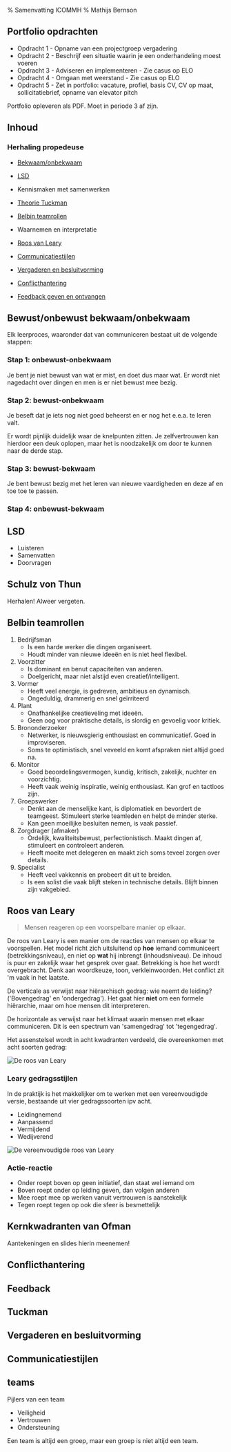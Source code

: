 % Samenvatting ICOMMH
% Mathijs Bernson

## Portfolio opdrachten

* Opdracht 1 - Opname van een projectgroep vergadering
* Opdracht 2 - Beschrijf een situatie waarin je een onderhandeling moest voeren
* Opdracht 3 - Adviseren en implementeren - Zie casus op ELO
* Opdracht 4 - Omgaan met weerstand - Zie casus op ELO
* Opdracht 5 - Zet in portfolio: vacature, profiel, basis CV, CV op maat, sollicitatiebrief, opname van elevator pitch

Portfolio opleveren als PDF. Moet in periode 3 af zijn.

## Inhoud

### Herhaling propedeuse

* [Bekwaam/onbekwaam](#bewustonbewust-bekwaamonbekwaam)
* [LSD](#lsd)

* Kennismaken met samenwerken
* [Theorie Tuckman](#tuckman)
* [Belbin teamrollen](#belbin-teamrollen)
* Waarnemen en interpretatie
* [Roos van Leary](#roos-van-leary)
* [Communicatiestijlen](#communicatiestijlen)
* [Vergaderen en besluitvorming](#vergaderen-en-besluitvorming)
* [Conflicthantering](#conflicthantering)
* [Feedback geven en ontvangen](#feedback)

## Bewust/onbewust bekwaam/onbekwaam

Elk leerproces, waaronder dat van communiceren bestaat uit de volgende stappen:

### Stap 1: onbewust-onbekwaam

Je bent je niet bewust van wat er mist, en doet dus maar wat. Er wordt niet nagedacht over dingen en men is er niet bewust mee bezig.

### Stap 2: bewust-onbekwaam

Je beseft dat je iets nog niet goed beheerst en er nog het e.e.a. te leren valt.

Er wordt pijnlijk duidelijk waar de knelpunten zitten. Je zelfvertrouwen kan hierdoor een deuk oplopen, maar het is noodzakelijk om door te kunnen naar de derde stap.

### Stap 3: bewust-bekwaam

Je bent bewust bezig met het leren van nieuwe vaardigheden en deze af en toe toe te passen.

### Stap 4: onbewust-bekwaam

## LSD

* Luisteren
* Samenvatten
* Doorvragen

## Schulz von Thun

Herhalen! Alweer vergeten.

## Belbin teamrollen

1. Bedrijfsman
	* Is een harde werker die dingen organiseert.
	* Houdt minder van nieuwe ideeën en is niet heel flexibel. 
2. Voorzitter
	* Is dominant en benut capaciteiten van anderen.
	* Doelgericht, maar niet alstijd even creatief/intelligent.
3. Vormer
	* Heeft veel energie, is gedreven, ambitieus en dynamisch.
	* Ongeduldig, drammerig en snel geïrriteerd
4. Plant
	* Onafhankelijke creatieveling met ideeën.
	* Geen oog voor praktische details, is slordig en gevoelig voor kritiek.
5. Brononderzoeker
	* Netwerker, is nieuwsgierig enthousiast en communicatief. Goed in improviseren.
	* Soms te optimistisch, snel veveeld en komt afspraken niet altijd goed na.
6. Monitor
	* Goed beoordelingsvermogen, kundig, kritisch, zakelijk, nuchter en voorzichtig.
	* Heeft vaak weinig inspiratie, weinig enthousiast. Kan grof en tactloos zijn.
7. Groepswerker
	* Denkt aan de menselijke kant, is diplomatiek en bevordert de teamgeest. Stimuleert sterke teamleden en helpt de minder sterke.
	* Kan geen moeilijke besluiten nemen, is vaak passief.
8. Zorgdrager (afmaker)
	* Ordelijk, kwaliteitsbewust, perfectionistisch. Maakt dingen af, stimuleert en controleert anderen.
	* Heeft moeite met delegeren en maakt zich soms teveel zorgen over details.
9. Specialist
	* Heeft veel vakkennis en probeert dit uit te breiden.
	* Is een solist die vaak blijft steken in technische details. Blijft binnen zijn vakgebied.

## Roos van Leary

> Mensen reageren op een voorspelbare manier op elkaar.

De roos van Leary is een manier om de reacties van mensen op elkaar te voorspellen. Het model richt zich uitsluitend op **hoe** iemand communiceert (betrekkingsniveau), en niet op **wat** hij inbrengt (inhoudsniveau).
De inhoud is puur en zakelijk waar het gesprek over gaat. Betrekking is hoe het wordt overgebracht. Denk aan woordkeuze, toon, verkleinwoorden. Het conflict zit 'm vaak in het laatste.

De verticale as verwijst naar hiërarchisch gedrag: wie neemt de leiding? ('Bovengedrag' en 'ondergedrag'). Het gaat hier **niet** om een formele hiërarchie, maar om hoe mensen dit interpreteren.

De horizontale as verwijst naar het klimaat waarin mensen met elkaar communiceren. Dit is een spectrum van 'samengedrag' tot 'tegengedrag'.

Het assenstelsel wordt in acht kwadranten verdeeld, die overeenkomen met acht soorten gedrag:

![De roos van Leary](Roos-van-Leary.png)

### Leary gedragsstijlen

In de praktijk is het makkelijker om te werken met een vereenvoudigde versie, bestaande uit vier gedragssoorten ipv acht.

* Leidingnemend
* Aanpassend
* Vermijdend
* Wedijverend

![De vereenvoudigde roos van Leary](Leary.svg)

### Actie-reactie

* Onder roept boven op
geen initiatief, dan staat wel iemand om
* Boven roept onder op
leiding geven, dan volgen anderen
* Mee roept mee op
werken vanuit vertrouwen is aanstekelijk
* Tegen roept tegen op
ook die sfeer is besmettelijk

## Kernkwadranten van Ofman

Aantekeningen en slides hierin meenemen!

## Conflicthantering

## Feedback

## Tuckman

## Vergaderen en besluitvorming

## Communicatiestijlen

## teams

Pijlers van een team

* Veiligheid
* Vertrouwen
* Ondersteuning

Een team is altijd een groep, maar een groep is niet altijd een team.